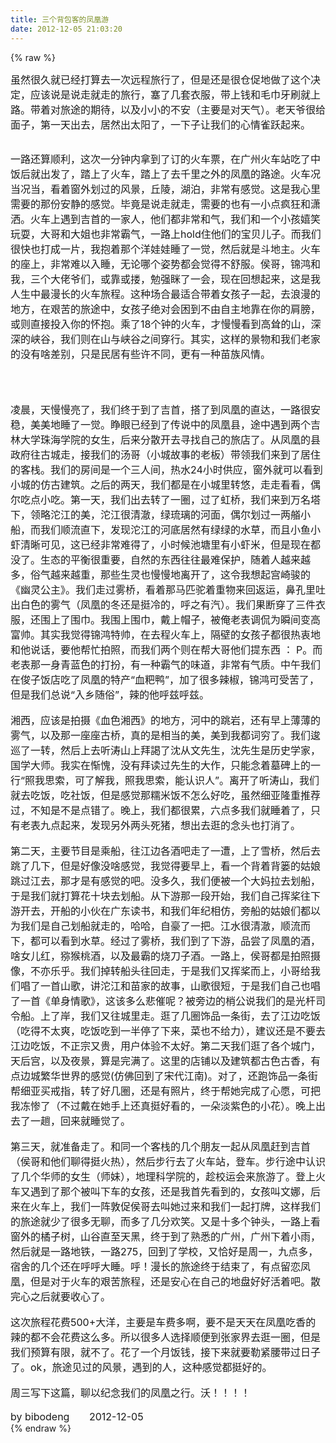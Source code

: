 ```yaml
---
title: 三个背包客的凤凰游
date: 2012-12-05 21:03:20
---
```

{% raw %}
<div><span style="font-size:16px;">虽然很久就已经打算去一次远程旅行了，但是还是很仓促地做了这个决定，应该说是说走就走的旅行，塞了几套衣服，带上钱和毛巾牙刷就上路。带着对旅途的期待，以及小小的不安（主要是对天气）。老天爷很给面子，第一天出去，居然出太阳了，一下子让我们的心情雀跃起来。</span></div>
<div><br />
</div>
<p><span style="font-size:16px;">一路还算顺利，这次一分钟内拿到了订的火车票，在广州火车站吃了中饭后就出发了，踏上了火车，踏上了去千里之外的凤凰的路途。火车况当况当，看着窗外划过的风景，丘陵，湖泊，非常有感觉。这是我心里需要的那份安静的感觉。毕竟是说走就走，需要的也有一小点疯狂和潇洒。火车上遇到吉首的一家人，他们都非常和气，我们和一个小孩嬉笑玩耍，大哥和大姐也非常霸气，一路上hold住他们的宝贝儿子。而我们很快也打成一片，我抱着那个洋娃娃睡了一觉，然后就是斗地主。火车的座上，非常难以入睡，无论哪个姿势都会觉得不舒服。侯哥，锦鸿和我，三个大佬爷们，或靠或搂，勉强眯了一会，现在回想起来，这是我人生中最漫长的火车旅程。这种场合最适合带着女孩子一起，去浪漫的地方，在艰苦的旅途中，女孩子绝对会困到不由自主地靠在你的肩膀，或则直接投入你的怀抱。乘了18个钟的火车，才慢慢看到高耸的山，深深的峡谷，我们则在山与峡谷之间穿行。其实，这样的景物和我们老家的没有啥差别，只是民居有些许不同，更有一种苗族风情。</span></p>
<p><span style="font-size:16px;"><br />
</span></p>
<div><br />
</div>
<div><span style="font-size:16px;">凌晨，天慢慢亮了，我们终于到了吉首，搭了到凤凰的直达，一路很安稳，美美地睡了一觉。睁眼已经到了传说中的凤凰县，途中遇到两个吉林大学珠海学院的女生，后来分散开去寻找自己的旅店了。从凤凰的县政府往古城走，接我们的汤哥（小城故事的老板）带领我们来到了居住的客栈。我们的房间是一个三人间，热水24小时供应，窗外就可以看到小城的仿古建筑。之后的两天，我们都是在小城里转悠，走走看看，偶尔吃点小吃。第一天，我们出去转了一圈，过了虹桥，我们来到万名塔下，领略沱江的美，沱江很清澈，绿琉璃的河面，偶尔划过一两艏小船，而我们顺流直下，发现沱江的河底居然有绿绿的水草，而且小鱼小虾清晰可见，这已经非常难得了，小时候池塘里有小虾米，但是现在都没了。生态的平衡很重要，自然的东西往往最难保护，随着人越来越多，俗气越来越重，那些生灵也慢慢地离开了，这令我想起宫崎骏的《幽灵公主》。我们走过雾桥，看着那马匹驼着重物来回返运，鼻孔里吐出白色的雾气（凤凰的冬还是挺冷的，呼之有汽）。我们果断穿了三件衣服，还围上了围巾。我围上围巾，戴上帽子，被俺老表调侃为瞬间变高富帅。其实我觉得锦鸿特帅，在去程火车上，隔壁的女孩子都很热衷地和他说话，要他帮忙拍照，而我们两个则在帮大哥他们提东西 ： P。而老表那一身青蓝色的打扮，有一种霸气的味道，非常有气质。中午我们在俊子饭店吃了凤凰的特产“血粑鸭”，加了很多辣椒，锦鸿可受苦了，但是我们总说“入乡随俗”，辣的他呼兹呼兹。</span></div>
<div><br />
</div>
<div><span style="font-size:16px;">湘西，应该是拍摄《血色湘西》的地方，河中的跳岩，还有早上薄薄的雾气，以及那一座座古桥，真的是相当的美，美到我都词穷了。我们逡巡了一转，然后上去听涛山上拜謁了沈从文先生，沈先生是历史学家，国学大师。我实在惭愧，没有拜读过先生的大作，只能念着墓碑上的一行“照我思索，可了解我，照我思索，能认识人”。离开了听涛山，我们就去吃饭，吃社饭，但是感觉那糯米饭不怎么好吃，虽然细亚隆重推荐过，不知是不是点错了。晚上，我们都很累，六点多我们就睡着了，只有老表九点起来，发现另外两头死猪，想出去逛的念头也打消了。</span></div>
<div><br />
</div>
<div><span style="font-size:16px;">第二天，主要节目是乘船，往江边各酒吧走了一遭，上了雪桥，然后去跳了几下，但是好像没啥感觉，我觉得要早上，看一个背着背篓的姑娘跳过江去，那才是有感觉的吧。没多久，我们便被一个大妈拉去划船，于是我们就打算花十块去划船。从下游那一段开始，我们自己挥桨往下游开去，开船的小伙在广东读书，和我们年纪相仿，旁船的姑娘们都以为我们是自己划船就走的，哈哈，自豪了一把。江水很清澈，顺流而下，都可以看到水草。经过了雾桥，我们到了下游，品尝了凤凰的酒，啥女儿红，猕猴桃酒，以及最霸的烧刀子酒。一路上，侯哥都是拍照摄像，不亦乐乎。我们掉转船头往回走，于是我们又挥桨而上，小哥给我们唱了一首山歌，讲沱江和苗家的故事，山歌很短，于是我们自己也唱了一首《单身情歌》，这该多么悲催呢？被旁边的梢公说我们的是光杆司令船。上了岸，我们又往城里走。逛了几圈饰品一条街，去了江边吃饭（吃得不太爽，吃饭吃到一半停了下来，菜也不给力），建议还是不要去江边吃饭，不正宗又贵，用户体验不太好。第二天我们逛了各个城门，天后宫，以及夜景，算是完满了。这里的店铺以及建筑都古色古香，有点边城繁华世界的感觉(仿佛回到了宋代江南)。对了，还跑饰品一条街帮细亚买戒指，转了好几圈，还是有照片，终于帮她完成了心愿，可把我冻惨了（不过戴在她手上还真挺好看的，一朵淡紫色的小花）。晚上出去了一趟，回来就睡觉了。</span></div>
<div><br />
</div>
<div><span style="font-size:16px;">第三天，就准备走了。和同一个客栈的几个朋友一起从凤凰赶到吉首（侯哥和他们聊得挺火热），然后步行去了火车站，登车。步行途中认识了几个华师的女生（师妹），地理科学院的，趁校运会来旅游了。登上火车又遇到了那个被叫下车的女孩，还是我首先看到的，女孩叫文娜，后来在火车上，我们一阵敦促侯哥去叫她过来和我们一起打牌，这样我们的旅途就少了很多无聊，而多了几分欢笑。又是十多个钟头，一路上看窗外的橘子树，山谷直至天黑，终于到了熟悉的广州，广州下着小雨，然后就是一路地铁，一路275，回到了学校，又恰好是周一，九点多，宿舍的几个还在呼呼大睡。呼！漫长的旅途终于结束了，有点留恋凤凰，但是对于火车的艰苦旅程，还是安心在自己的地盘好好活着吧。散完心之后就要收心了。</span></div>
<div><br />
</div>
<div><span style="font-size:16px;">这次旅程花费500+大洋，主要是车费多啊，要不是天天在凤凰吃香的辣的都不会花费这么多。所以很多人选择顺便到张家界去逛一圈，但是我们预算有限，就不了。花了一个月饭钱，接下来就要勒紧腰带过日子了。ok，旅途见过的风景，遇到的人，这种感觉都挺好的。</span></div>
<div><br />
</div>
<div><span style="font-size:16px;">周三写下这篇，聊以纪念我们的凤凰之行。沃！！！！</span></div>
<div><br />
</div>
<div><span style="font-size:16px;">by bibodeng &nbsp; &nbsp; &nbsp; 2012-12-05</span></div>{% endraw %}
